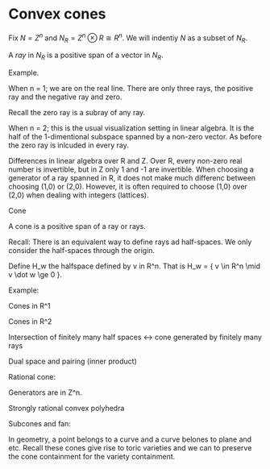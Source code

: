 # Convex cones 

Fix $N = Z^n$ and $N_R = Z^n \otimes R \cong R^n$. 
We will indentiy $N$ as a subset of $N_R$. 

A *ray* in $N_R$ is a positive span of a vector in $N_R$. 

Example.

When n = 1; we are on the real line. There are only three rays, the positive ray and the negative ray and zero.

Recall the zero ray is a subray of any ray. 

When n = 2; this is the usual visualization setting in linear algebra. 
It is the half of the 1-dimentional subspace spanned by a non-zero vector. 
As before the zero ray is inlcuded in every ray.

Differences in linear algebra over R and Z. Over R, every non-zero real number is invertible, but in Z only 1 and -1 are invertible. 
When choosing a generator of a ray spanned in R, it does not make much differenc between choosing (1,0) or (2,0). 
However, it is often required to choose (1,0) over (2,0) when dealing with integers (lattices).

Cone

A cone is a positive span of a ray or rays. 



Recall: There is an equivalent way to define rays ad half-spaces. 
We only consider the half-spaces through the origin.

Define H_w the halfspace defined by v in R^n. That is H_w = \{ v \in R^n \mid v \dot w \ge 0 \}. 

Example:

Cones in R^1

Cones in R^2

Intersection of finitely many half spaces <-> cone generated by finitely many rays

Dual space and pairing (inner product)


Rational cone:

Generators are in Z^n.

Strongly rational convex polyhedra


Subcones and fan:

In geometry, a point belongs to a curve and a curve belones to plane and etc. 
Recall these cones give rise to toric varieties and we can to preserve the cone containment for the variety containment.

